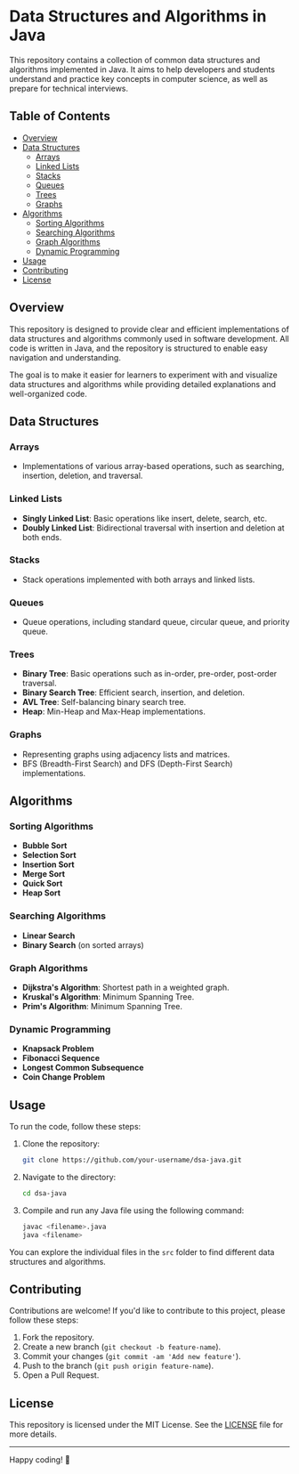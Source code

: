 # Data Structures and Algorithms in Java

This repository contains a collection of common data structures and algorithms implemented in Java. It aims to help developers and students understand and practice key concepts in computer science, as well as prepare for technical interviews.

## Table of Contents

- [Overview](#overview)
- [Data Structures](#data-structures)
  - [Arrays](#arrays)
  - [Linked Lists](#linked-lists)
  - [Stacks](#stacks)
  - [Queues](#queues)
  - [Trees](#trees)
  - [Graphs](#graphs)
- [Algorithms](#algorithms)
  - [Sorting Algorithms](#sorting-algorithms)
  - [Searching Algorithms](#searching-algorithms)
  - [Graph Algorithms](#graph-algorithms)
  - [Dynamic Programming](#dynamic-programming)
- [Usage](#usage)
- [Contributing](#contributing)
- [License](#license)

## Overview

This repository is designed to provide clear and efficient implementations of data structures and algorithms commonly used in software development. All code is written in Java, and the repository is structured to enable easy navigation and understanding.

The goal is to make it easier for learners to experiment with and visualize data structures and algorithms while providing detailed explanations and well-organized code.

## Data Structures

### Arrays
- Implementations of various array-based operations, such as searching, insertion, deletion, and traversal.

### Linked Lists
- **Singly Linked List**: Basic operations like insert, delete, search, etc.
- **Doubly Linked List**: Bidirectional traversal with insertion and deletion at both ends.

### Stacks
- Stack operations implemented with both arrays and linked lists.

### Queues
- Queue operations, including standard queue, circular queue, and priority queue.

### Trees
- **Binary Tree**: Basic operations such as in-order, pre-order, post-order traversal.
- **Binary Search Tree**: Efficient search, insertion, and deletion.
- **AVL Tree**: Self-balancing binary search tree.
- **Heap**: Min-Heap and Max-Heap implementations.

### Graphs
- Representing graphs using adjacency lists and matrices.
- BFS (Breadth-First Search) and DFS (Depth-First Search) implementations.

## Algorithms

### Sorting Algorithms
- **Bubble Sort**
- **Selection Sort**
- **Insertion Sort**
- **Merge Sort**
- **Quick Sort**
- **Heap Sort**

### Searching Algorithms
- **Linear Search**
- **Binary Search** (on sorted arrays)

### Graph Algorithms
- **Dijkstra's Algorithm**: Shortest path in a weighted graph.
- **Kruskal's Algorithm**: Minimum Spanning Tree.
- **Prim's Algorithm**: Minimum Spanning Tree.

### Dynamic Programming
- **Knapsack Problem**
- **Fibonacci Sequence**
- **Longest Common Subsequence**
- **Coin Change Problem**

## Usage

To run the code, follow these steps:

1. Clone the repository:
    ```bash
    git clone https://github.com/your-username/dsa-java.git
    ```

2. Navigate to the directory:
    ```bash
    cd dsa-java
    ```

3. Compile and run any Java file using the following command:
    ```bash
    javac <filename>.java
    java <filename>
    ```

You can explore the individual files in the `src` folder to find different data structures and algorithms.

## Contributing

Contributions are welcome! If you'd like to contribute to this project, please follow these steps:

1. Fork the repository.
2. Create a new branch (`git checkout -b feature-name`).
3. Commit your changes (`git commit -am 'Add new feature'`).
4. Push to the branch (`git push origin feature-name`).
5. Open a Pull Request.

## License

This repository is licensed under the MIT License. See the [LICENSE](LICENSE) file for more details.

---

Happy coding! 🚀
